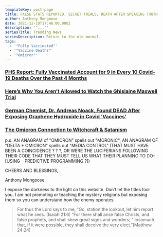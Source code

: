 ```yaml
---
templateKey: post-page
title: FALSE STATS REPORTED, SECRET TRIALS, DEATH AFTER SPEAKING TRUTH
author: Anthony Mongoose
date: 2021-12-10T17:46:00.000Z
description: '"..."'
seriesTitle: Trending News
seriesDescription: Return to the old normal.
tags:
  - '"Fully Vaccinated"'
  - '"Vaccine Deaths"'
  - '"Omicron"'
---
```

### **[PHS Report: Fully Vaccinated Account for 9 in Every 10 Covid-19 Deaths Over the Past 4 Months](https://humansarefree.com/2021/12/phs-report-fully-vaccinated-account-for-9-in-every-10-covid-19-deaths-over-the-past-4-months.html)**

### **[Here’s Why You Aren’t Allowed to Watch the Ghislaine Maxwell Trial ](<### https://humansarefree.com/2021/12/secret-ghislaine-maxwell-trial.html>)**



### **[German Chemist, Dr. Andreas Noack, Found DEAD After Exposing Graphene Hydroxide in Covid ‘Vaccines’ ](<### https://humansarefree.com/2021/12/dr-andreas-noack-found-dead.html>)**



### **[The Omicron Connection to Witchcraft & Satanism](https://humansarefree.com/2021/12/omicron-connection-to-witchcraft-satanism.html)**

p.s. AN ANAGRAM of "OMICRON" spells out "MORONIC", AN ANAGRAM OF  "DELTA + OMICRON" spells out "MEDIA CONTROL" (THAT MUST HAVE BEEN A COINCIDENCE ? ? ?, OR WERE THE LUCIFERIANS FOLLOWING THEIR CODE THAT THEY MUST TELL US WHAT THEIR PLANNING TO DO- \[USING – PREDICTIVE PROGRAMMING ?])



CHEERS AND BLESSINGS, 

Anthony Mongoose 

I expose the darkness to the light on this website. Don’t let the titles fool you. I am not promoting or teaching the mystery religions but exposing them so you can understand how the enemy operates. 

> For thus the Lord says to me, “Go, station the lookout, let him report what he sees. (Isaiah 21:6) “For there shall arise false Christs, and false prophets, and shall shew great signs and wonders;                                                                                                                                                                                                                                                     " insomuch that, if it were possible, they shall deceive the very elect.”(Matthew 24:24)